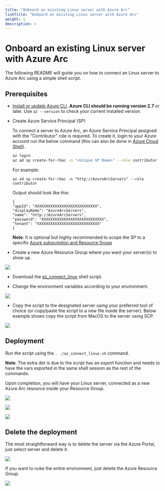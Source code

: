```yaml
---
title: "Onboard an existing Linux server with Azure Arc"
linkTitle: "Onboard an existing Linux server with Azure Arc"
weight: 1
description: >
---
```


# Onboard an existing Linux server with Azure Arc

The following README will guide you on how to connect an Linux server to Azure Arc using a simple shell script.

## Prerequisites

* [Install or update Azure CLI](https://docs.microsoft.com/en-us/cli/azure/install-azure-cli?view=azure-cli-latest). **Azure CLI should be running version 2.7** or later. Use ```az --version``` to check your current installed version.

* Create Azure Service Principal (SP)   

    To connect a server to Azure Arc, an Azure Service Principal assigned with the "Contributor" role is required. To create it, login to your Azure account run the below command (this can also be done in [Azure Cloud Shell](https://shell.azure.com/)). 

    ```bash
    az login
    az ad sp create-for-rbac -n "<Unique SP Name>" --role contributor
    ```

    For example:

    ```az ad sp create-for-rbac -n "http://AzureArcServers" --role contributor```

    Output should look like this:

    ```
    {
    "appId": "XXXXXXXXXXXXXXXXXXXXXXXXXXXX",
    "displayName": "AzureArcServers",
    "name": "http://AzureArcServers",
    "password": "XXXXXXXXXXXXXXXXXXXXXXXXXXXX",
    "tenant": "XXXXXXXXXXXXXXXXXXXXXXXXXXXX"
    }
    ```
    
    **Note**: It is optional but highly recommended to scope the SP to a specific [Azure subscription and Resource Group](https://docs.microsoft.com/en-us/cli/azure/ad/sp?view=azure-cli-latest)

* Create a new Azure Resource Group where you want your server(s) to show up. 

![](./01.png)

* Download the [az_connect_linux](../scripts/az_connect_linux.sh) shell script.

* Change the environment variables according to your environment. 

![](./02.png)

* Copy the script to the designated server using your preferred tool of choice (or copy/paste the script to a new file inside the server). Below example shows copy the script from MacOS to the server using SCP.

![](./03.png)

## Deployment

Run the script using the ```. ./az_connect_linux.sh``` command. 

**Note**: The extra dot is due to the script has an *export* function and needs to have the vars exported in the same shell session as the rest of the commands. 

Upon completion, you will have your Linux server, connected as a new Azure Arc resource inside your Resource Group. 

![](./04.png)

![](./05.png)

![](./06.png)

## Delete the deployment

The most straightforward way is to delete the server via the Azure Portal, just select server and delete it. 

![](./07.png)

If you want to nuke the entire environment, just delete the Azure Resource Group.

![](./08.png)
